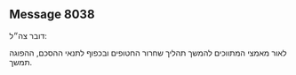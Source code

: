 ## Message 8038

דובר צה״ל:

לאור מאמצי המתווכים להמשך תהליך שחרור החטופים ובכפוף לתנאי ההסכם, ההפוגה תמשך.

